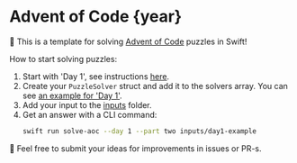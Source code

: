 # Advent of Code {year}

🎄 This is a template for solving [Advent of Code](https://adventofcode.com) puzzles in Swift!

How to start solving puzzles:
1. Start with 'Day 1', see instructions [here](https://adventofcode.com/2022/day/1).
2. Create your `PuzzleSolver` struct and add it to the solvers array. You can see [an example for 'Day 1'](Sources/AdventOfCode/Solvers/Day1Solver.swift).
3. Add your input to the [inputs](inputs) folder.
4. Get an answer with a CLI command:
    ```sh
    swift run solve-aoc --day 1 --part two inputs/day1-example
    ```

🚀 Feel free to submit your ideas for improvements in issues or PR-s.